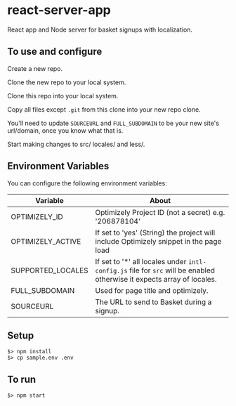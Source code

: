 # react-server-app
React app and Node server for basket signups with localization.

## To use and configure
Create a new repo.

Clone the new repo to your local system.

Clone this repo into your local system.

Copy all files except `.git` from this clone into your new repo clone.

You'll need to update `SOURCEURL` and `FULL_SUBDOMAIN` to be your new site's url/domain, once you know what that is.

Start making changes to src/ locales/ and less/.


## Environment Variables

You can configure the following environment variables:

|Variable|About|
|--------|-----|
| OPTIMIZELY_ID | Optimizely Project ID (not a secret) e.g. '206878104' |
| OPTIMIZELY_ACTIVE | If set to 'yes' (String) the project will include Optimizely snippet in the page load |
| SUPPORTED_LOCALES | If set to '*' all locales under `intl-config.js` file for `src` will be enabled otherwise it expects array of locales.
| FULL_SUBDOMAIN | Used for page title and optimizely.
| SOURCEURL | The URL to send to Basket during a signup.

## Setup

```
$> npm install
$> cp sample.env .env
```

## To run

```
$> npm start
```


